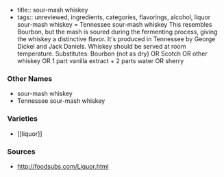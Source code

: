 - title:: sour-mash whiskey
- tags:: unreviewed, ingredients, categories, flavorings, alcohol, liquor
sour-mash whiskey = Tennessee sour-mash whiskey This resembles Bourbon, but the mash is soured during the fermenting process, giving the whiskey a distinctive flavor. It's produced in Tennessee by George Dickel and Jack Daniels. Whiskey should be served at room temperature. Substitutes: Bourbon (not as dry) OR Scotch OR other whiskey OR 1 part vanilla extract + 2 parts water OR sherry

### Other Names

* sour-mash whiskey
* Tennessee sour-mash whiskey

### Varieties

* [[liquor]]

### Sources
* http://foodsubs.com/Liquor.html

